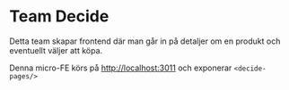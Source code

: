 Team Decide
===========
Detta team skapar frontend där man går in på detaljer 
om en produkt och eventuellt väljer att köpa.

Denna micro-FE körs på [http://localhost:3011](http://localhost:3011) och 
exponerar `<decide-pages/>`
